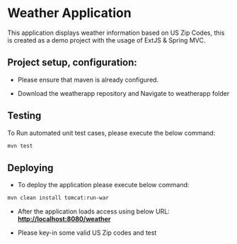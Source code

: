 Weather Application
===================

This application displays weather information based on US Zip Codes, this is created as a demo project with the usage of ExtJS &amp; Spring MVC.

## Project setup, configuration:

* Please ensure that maven is already configured.

* Download the weatherapp repository and Navigate to weatherapp folder

## Testing

To Run automated unit test cases, please execute the below command:
```sh
mvn test
```

## Deploying

* To deploy the application please execute below command:

```sh
mvn clean install tomcat:run-war
```
* After the application loads access using below URL:
**[http://localhost:8080/weather](http://localhost:8080/weather)**

* Please key-in some valid US Zip codes and test
